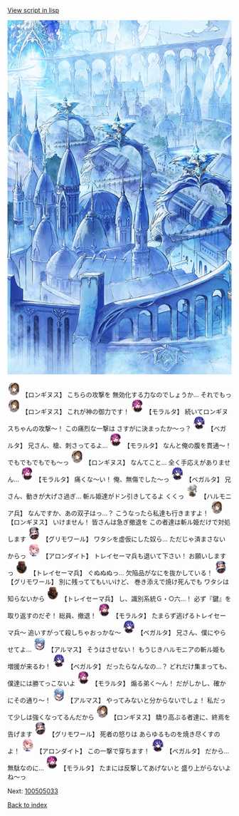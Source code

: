 [View script in lisp](../scripts/100505031.txt)

![400_angel_town_daytime.png](../images/backgrounds/400_angel_town_daytime.png)

<img src="../images/units/3300111.png" alt="3300111.png" height="34"/>
【ロンギヌス】
こちらの攻撃を
無効化する力なのでしょうか…
それでもっ

<img src="../images/units/3300111.png" alt="3300111.png" height="34"/>
【ロンギヌス】
これが神の御力です！

<img src="../images/units/3104011.png" alt="3104011.png" height="34"/>
【モラルタ】
続いてロンギヌスちゃんの攻撃～！
この痛烈な一撃は
さすがに決まったか～っ？

<img src="../images/units/3104111.png" alt="3104111.png" height="34"/>
【ベガルタ】
兄さん、槍、刺さってるよ…

<img src="../images/units/3104011.png" alt="3104011.png" height="34"/>
【モラルタ】
なんと俺の腹を貫通～！
でもでもでもでも～っ

<img src="../images/units/3300111.png" alt="3300111.png" height="34"/>
【ロンギヌス】
なんてこと…
全く手応えがありません…

<img src="../images/units/3104011.png" alt="3104011.png" height="34"/>
【モラルタ】
痛くな～い！
俺、無傷でした～っ

<img src="../images/units/3104111.png" alt="3104111.png" height="34"/>
【ベガルタ】
兄さん、動きが大げさ過ぎ…
斬ル姫達がドン引きしてるよ
くくっ

<img src="../images/units/3810001.png" alt="3810001.png" height="34"/>
【ハルモニア兵】
なんですか、あの双子はっ…？
こうなったら私達も行きますよ！

<img src="../images/units/3300111.png" alt="3300111.png" height="34"/>
【ロンギヌス】
いけません！
皆さんは急ぎ撤退を
この者達は斬ル姫だけで対処します

<img src="../images/units/3501711.png" alt="3501711.png" height="34"/>
【グリモワール】
ワタシを虚仮にした奴ら…
ただじゃ済まさないからっ

<img src="../images/units/3100711.png" alt="3100711.png" height="34"/>
【アロンダイト】
トレイセーマ兵も退いて下さい！
お願いしますっ

<img src="../images/units/3830001.png" alt="3830001.png" height="34"/>
【トレイセーマ兵】
ぐぬぬぬっ…
欠陥品がなにを抜かしている！

<img src="../images/units/3501711.png" alt="3501711.png" height="34"/>
【グリモワール】
別に残っててもいいけど、
巻き添えで焼け死んでも
ワタシは知らないから

<img src="../images/units/3830001.png" alt="3830001.png" height="34"/>
【トレイセーマ兵】
し、識別系統Ｇ・○六…！
必ず『鍵』を取り返すのだぞ！
総員、撤退！

<img src="../images/units/3104011.png" alt="3104011.png" height="34"/>
【モラルタ】
たまらず逃げるトレイセーマ兵～
追いすがって殺しちゃおっかな～

<img src="../images/units/3104111.png" alt="3104111.png" height="34"/>
【ベガルタ】
兄さん、僕にやらせてよ…

<img src="../images/units/3103811.png" alt="3103811.png" height="34"/>
【アルマス】
そうはさせない！
もうじきハルモニアの斬ル姫も
増援が来るわ！

<img src="../images/units/3104111.png" alt="3104111.png" height="34"/>
【ベガルタ】
だったらなんなの…？
どれだけ集まっても、
僕達には勝てっこないよ

<img src="../images/units/3104011.png" alt="3104011.png" height="34"/>
【モラルタ】
煽る弟く～ん！
だがしかし、確かにその通り～！

<img src="../images/units/3103811.png" alt="3103811.png" height="34"/>
【アルマス】
やってみないと分からないでしょ！
私だって少しは強くなってるんだから

<img src="../images/units/3300111.png" alt="3300111.png" height="34"/>
【ロンギヌス】
驕り高ぶる者達に、終焉を告げます

<img src="../images/units/3501711.png" alt="3501711.png" height="34"/>
【グリモワール】
死者の怒りは
あらゆるものを焼き尽くすのよ！

<img src="../images/units/3100711.png" alt="3100711.png" height="34"/>
【アロンダイト】
この一撃で穿ちます！

<img src="../images/units/3104111.png" alt="3104111.png" height="34"/>
【ベガルタ】
だから…無駄なのに…

<img src="../images/units/3104011.png" alt="3104011.png" height="34"/>
【モラルタ】
たまには反撃してあげないと
盛り上がらないよね～っ

Next: [100505033](100505033.md)

[Back to index](index.md)
